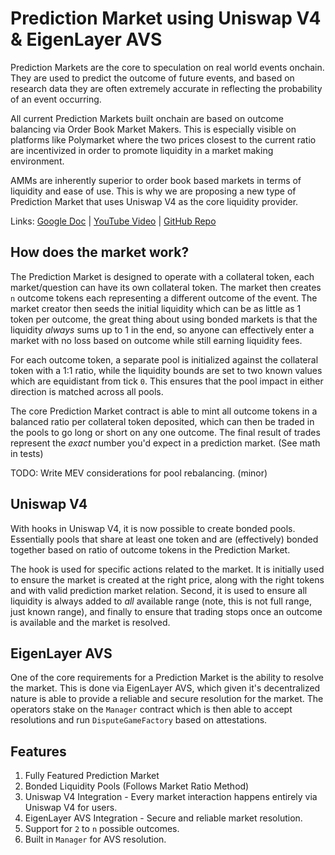 # Prediction Market using Uniswap V4 & EigenLayer AVS

Prediction Markets are the core to speculation on real world events onchain. They are used to predict the outcome of future events, and based on research data they are often extremely accurate in reflecting the probability of an event occurring.

All current Prediction Markets built onchain are based on outcome balancing via Order Book Market Makers. This is especially visible on platforms like Polymarket where the two prices closest to the current ratio are incentivized in order to promote liquidity in a market making environment.

AMMs are inherently superior to order book based markets in terms of liquidity and ease of use. This is why we are proposing a new type of Prediction Market that uses Uniswap V4 as the core liquidity provider.

Links: [Google Doc](https://docs.google.com/document/d/15qUy6l46U3SvTLFDROUJ4Olyd00WRl2oIMNsjYOLz50/edit?usp=sharing) | [YouTube Video](https://www.youtube.com/watch?v=dcGOpjjed8I) | [GitHub Repo](https://github.com/akshatmittal/v4-prediction-market)

## How does the market work?

The Prediction Market is designed to operate with a collateral token, each market/question can have its own collateral token. The market then creates `n` outcome tokens each representing a different outcome of the event. The market creator then seeds the initial liquidity which can be as little as 1 token per outcome, the great thing about using bonded markets is that the liquidity _always_ sums up to 1 in the end, so anyone can effectively enter a market with no loss based on outcome while still earning liquidity fees.

For each outcome token, a separate pool is initialized against the collateral token with a 1:1 ratio, while the liquidity bounds are set to two known values which are equidistant from tick `0`. This ensures that the pool impact in either direction is matched across all pools.

The core Prediction Market contract is able to mint all outcome tokens in a balanced ratio per collateral token deposited, which can then be traded in the pools to go long or short on any one outcome. The final result of trades represent the _exact_ number you'd expect in a prediction market. (See math in tests)

TODO: Write MEV considerations for pool rebalancing. (minor)

## Uniswap V4

With hooks in Uniswap V4, it is now possible to create bonded pools. Essentially pools that share at least one token and are (effectively) bonded together based on ratio of outcome tokens in the Prediction Market.

The hook is used for specific actions related to the market. It is initially used to ensure the market is created at the right price, along with the right tokens and with valid prediction market relation. Second, it is used to ensure all liquidity is always added to _all_ available range (note, this is not full range, just known range), and finally to ensure that trading stops once an outcome is available and the market is resolved.

## EigenLayer AVS

One of the core requirements for a Prediction Market is the ability to resolve the market. This is done via EigenLayer AVS, which given it's decentralized nature is able to provide a reliable and secure resolution for the market. The operators stake on the `Manager` contract which is then able to accept resolutions and run `DisputeGameFactory` based on attestations.

## Features

1. Fully Featured Prediction Market
2. Bonded Liquidity Pools (Follows Market Ratio Method)
3. Uniswap V4 Integration - Every market interaction happens entirely via Uniswap V4 for users.
4. EigenLayer AVS Integration - Secure and reliable market resolution.
5. Support for `2` to `n` possible outcomes.
6. Built in `Manager` for AVS resolution.
